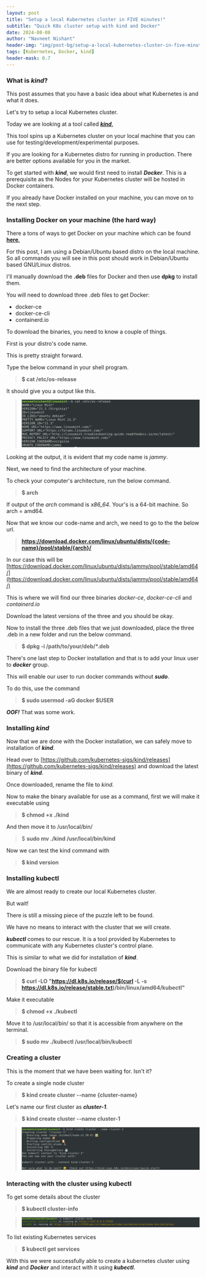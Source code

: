 ```yaml
---
layout: post
title: "Setup a local Kubernetes cluster in FIVE minutes!"
subtitle: "Quick K8s cluster setup with kind and Docker"
date: 2024-08-08
author: "Navneet Nishant"
header-img: "img/post-bg/setup-a-local-kubernetes-cluster-in-five-minutes.jpg"
tags: [Kubernetes, Docker, kind]
header-mask: 0.7
---
```


### What is *kind*?

This post assumes that you have a basic idea about what Kubernetes is and what it does.

Let's try to setup a local Kubernetes cluster.

Today we are looking at a tool called [***kind***.](https://kind.sigs.k8s.io/)

This tool spins up a Kubernetes cluster on your local machine that you can use for testing/development/experimental purposes. 

If you are looking for a Kubernetes distro for running in production. There are better options available for you in the market.

To get started with ***kind***, we would first need to install ***Docker***. This is a prerequisite as the Nodes for your Kubernetes cluster will be hosted in Docker containers.

If you already have Docker installed on your machine, you can move on to the next step.

### Installing Docker on your machine (the hard way)

There a tons of ways to get Docker on your machine which can be found [**here**.](https://docs.docker.com/engine/install/)

For this post, I am using a Debian/Ubuntu based distro on the local machine. So all commands you will see in this post should work in Debian/Ubuntu based GNU/Linux distros. 

I'll manually download the **.deb** files for Docker and then use **dpkg** to install them.

You will need to download three .deb files to get Docker:

- docker-ce
- docker-ce-cli
- containerd.io


To download the binaries, you need to know a couple of things.

First is your distro's code name.

This is pretty straight forward.

Type the below command in your shell program.

> **$ cat /etc/os-release**

It should give you a output like this.

> ![download-docker](/img/in-post/post-setup-a-local-kubernetes-cluster-in-five-minutes/download-docker.jpg)	

Looking at the output, it is evident that my code name is *jammy*.

Next, we need to find the architecture of your machine.

To check your computer's architecture, run the below command.

> **$ arch**

If output of the *arch* command is *x86_64*. Your's is a 64-bit machine. So arch = amd64.

Now that we know our code-name and arch, we need to go to the the below url.

> **https://download.docker.com/linux/ubuntu/dists/{code-name}/pool/stable/{arch}/**

In our case this will be [https://download.docker.com/linux/ubuntu/dists/jammy/pool/stable/amd64/](https://download.docker.com/linux/ubuntu/dists/jammy/pool/stable/amd64/)

This is where we will find our three binaries *docker-ce*, *docker-ce-cli* and *containerd.io*

Download the latest versions of the three and you should be okay.

Now to install the three .deb files that we just downloaded, place the three .deb in a new folder and run the below command.

> **$ dpkg -i /path/to/your/deb/*.deb**

There's one last step to Docker installation and that is to add your linux user to ***docker*** group.

This will enable our user to run docker commands without ***sudo***.

To do this, use the command

> **$ sudo usermod -aG docker $USER**

***OOF!*** That was some work.

### Installing *kind*

Now that we are done with the Docker installation, we can safely move to installation of ***kind***.

Head over to [https://github.com/kubernetes-sigs/kind/releases](https://github.com/kubernetes-sigs/kind/releases) and download the latest binary of ***kind***.

Once downloaded, rename the file to *kind*.

Now to make the binary available for use as a command, first we will make it executable using

> **$ chmod +x ./kind**

And then move it to /usr/local/bin/

> $ **sudo mv ./kind /usr/local/bin/kind**

Now we can test the kind command with

> **$ kind version**

### Installing kubectl

We are almost ready to create our local Kubernetes cluster.

But wait!

There is still a missing piece of the puzzle left to be found.

We have no means to interact with the cluster that we will create.

***kubectl*** comes to our rescue. It is a tool provided by Kubernetes to communicate with any Kubernetes cluster's control plane.

This is similar to what we did for installation of ***kind***.

Download the binary file for kubectl

> **$ curl -LO "https://dl.k8s.io/release/$(curl -L -s https://dl.k8s.io/release/stable.txt)/bin/linux/amd64/kubectl"**

Make it executable

> **$ chmod +x ./kubectl**

Move it to /usr/local/bin/ so that it is accessible from anywhere on the terminal.

> **$ sudo mv ./kubectl /usr/local/bin/kubectl**



### Creating a cluster

This is the moment that we have been waiting for. Isn't it?

To create a single node cluster

> **$ kind create cluster --name {cluster-name}**

Let's name our first cluster as ***cluster-1***.

> **$ kind create cluster --name cluster-1**


> ![creating-a-cluster.jpg](/img/in-post/post-setup-a-local-kubernetes-cluster-in-five-minutes/creating-a-cluster.jpg)


### Interacting with the cluster using kubectl

To get some details about the cluster

> **$ kubectl cluster-info**

> ![interact-with-cluster.jpg](/img/in-post/post-setup-a-local-kubernetes-cluster-in-five-minutes/interact-with-cluster.jpg)

To list existing Kubernetes services

> **$ kubectl get services**

With this we were successfully able to create a kubernetes cluster using ***kind*** and ***Docker*** and interact with it using ***kubectl***.




